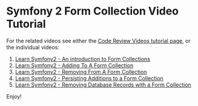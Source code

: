 Symfony 2 Form Collection Video Tutorial
========================

For the related videos see either the [Code Review Videos tutorial page][1], or the individual videos:

1.  [Learn Symfony2 - An introduction to Form Collections][2]
2.  [Learn Symfony2 - Adding To A Form Collection][3]
3.  [Learn Symfony2 - Removing From A Form Collection][4]
4.  [Learn Symfony2 - Persisting Additions to a Form Collection][5]
5.  [Learn Symfony2 - Removing Database Records with a Form Collection][6]

Enjoy!

[1]:  https://codereviewvideos.com/course/symfony2-form-collection-tutorial
[2]:  https://codereviewvideos.com/course/symfony2-form-collection-tutorial/video/introduction-to-the-symfony-form-collection-field-type
[3]:  https://codereviewvideos.com/course/symfony2-form-collection-tutorial/video/adding-new-items-to-our-collection
[4]:  https://codereviewvideos.com/course/symfony2-form-collection-tutorial/video/removing-existing-items-from-a-symfony-form-collection
[5]:  https://codereviewvideos.com/course/symfony2-form-collection-tutorial
[6]:  https://codereviewvideos.com/course/symfony2-form-collection-tutorial/video/deleting-records-from-our-form-collection
